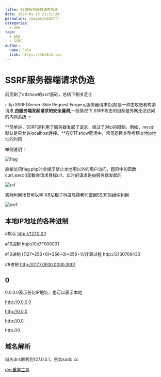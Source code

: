 ```yaml
---
title: SSRF服务器端请求伪造
date: 2024-05-15 21:53:24
permalink: /pages/e3017f/
categories:
  - web
tags:
  - php
  - SSRF
author: 
  name: Cola
  link: https://the0n3.top
---
```


# SSRF服务器端请求伪造

前面刷了ctfshow的ssrf基础，总结下相关芝士

:::tip
 SSRF(Server-Side Request Forgery,服务器请求伪造)是一种由攻击者构造请求,**由服务端发起请求的安全漏洞**,一般情况下,SSRF攻击的目标是外网无法访问的内网系统
:::

**简单讲，SSRF是利用了服务器发起了请求，绕过了对ip的限制。例如，mysql默认是只允许localhost连接。**在CTFshow靶场中，常见题目类型考察本地ip地址的利用

举例说明：

![flag](https://the0n3.top/medias/ssrf0/2.png)

直接访问flag.php时会提示禁止本地用以外的用户访问，题目中的函数curl_exec()函数会请求目标url，此时的请求是由服务器发起的

![url](https://the0n3.top/medias/ssrf0/3.png)

实际利用场景可以学习B站橙子科技陈腾老师[使用SSRF对组件利用](https://space.bilibili.com/271803648/video)

![ssrf](https://the0n3.top/medias/ssrf0/1.png)

## 本地IP地址的各种进制

#默认
http://127.0.0.1

#16进制
http://0x7F000001

#10进制
((127*256+0)*256+0)*256+1//计算过程
http://2130706433

#8进制
http://0177.0000.0000.0001


## 0

0.0.0.0表示任何IP地址，也可以表示本地

http://0.0.0.0

http://0.0.0

http://0.0

http://0

## 域名解析

域名dns解析到127.0.0.1，例如sudo.cc

[dns重绑工具](https://lock.cmpxchg8b.com/rebinder.html)
